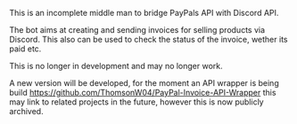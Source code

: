 This is an incomplete middle man to bridge PayPals API with Discord API.

The bot aims at creating and sending invoices for selling products via Discord. This also can be used to check the status of the invoice, wether its paid etc.

This is no longer in development and may no longer work.

A new version will be developed, for the moment an API wrapper is being build https://github.com/ThomsonW04/PayPal-Invoice-API-Wrapper this may link to related projects in the future, however this is now publicly archived.
